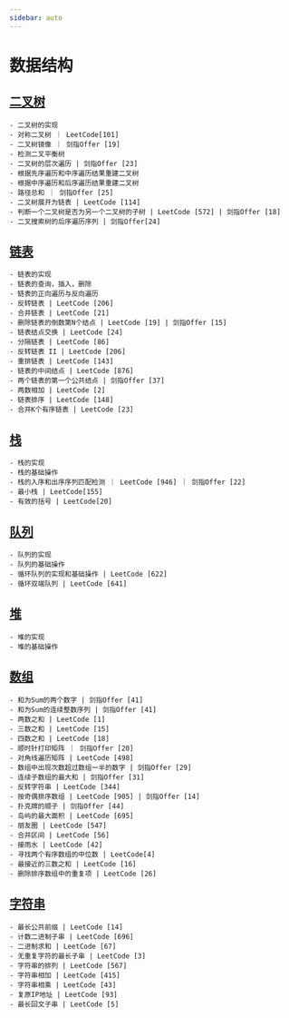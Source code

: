 ```yaml
---
sidebar: auto
---
```


# 数据结构
## [二叉树](./BinaryTree.md)
    - 二叉树的实现
    - 对称二叉树 ｜ LeetCode[101]
    - 二叉树镜像 ｜ 剑指Offer [19]
    - 检测二叉平衡树
    - 二叉树的层次遍历 | 剑指Offer [23]
    - 根据先序遍历和中序遍历结果重建二叉树
    - 根据中序遍历和后序遍历结果重建二叉树
    - 路径总和 ｜ 剑指Offer [25]
    - 二叉树展开为链表 | LeetCode [114]
    - 判断一个二叉树是否为另一个二叉树的子树 | LeetCode [572] | 剑指Offer [18]
    - 二叉搜索树的后序遍历序列 | 剑指Offer[24]

## [链表](./LinkList.md)
    - 链表的实现
    - 链表的查询，插入，删除
    - 链表的正向遍历与反向遍历
    - 反转链表 | LeetCode [206]
    - 合并链表 | LeetCode [21]
    - 删除链表的倒数第N个结点 | LeetCode [19] | 剑指Offer [15]
    - 链表结点交换 | LeetCode [24]
    - 分隔链表 | LeetCode [86]
    - 反转链表 II | LeetCode [206]
    - 重排链表 | LeetCode [143]
    - 链表的中间结点 | LeetCode [876]
    - 两个链表的第一个公共结点 | 剑指Offer [37]
    - 两数相加 | LeetCode [2]
    - 链表排序 | LeetCode [148]
    - 合并K个有序链表 | LeetCode [23]
## [栈](./Stack.md)
    - 栈的实现
    - 栈的基础操作
    - 栈的入序和出序序列匹配检测 ｜ LeetCode [946] ｜ 剑指Offer [22]
    - 最小栈 | LeetCode[155]
    - 有效的括号 | LeetCode[20]

## [队列](./Queue.md)
    - 队列的实现
    - 队列的基础操作
    - 循环队列的实现和基础操作 | LeetCode [622]
    - 循环双端队列 | LeetCode [641]

## [堆](./Heap.md)
    - 堆的实现
    - 堆的基础操作
## [数组](./Array.md)
    - 和为Sum的两个数字 | 剑指Offer [41]
    - 和为Sum的连续整数序列 | 剑指Offer [41]
    - 两数之和 | LeetCode [1]
    - 三数之和 | LeetCode [15]
    - 四数之和 | LeetCode [18]
    - 顺时针打印矩阵 ｜ 剑指Offer [20]
    - 对角线遍历矩阵 | LeetCode [498]
    - 数组中出现次数超过数组一半的数字 | 剑指Offer [29]
    - 连续子数组的最大和 | 剑指Offer [31]
    - 反转字符串 | LeetCode [344]
    - 按奇偶排序数组 | LeetCode [905] | 剑指Offer [14]
    - 扑克牌的顺子 | 剑指Offer [44]
    - 岛屿的最大面积 | LeetCode [695]
    - 朋友圈 | LeetCode [547]
    - 合并区间 | LeetCode [56]
    - 接雨水 | LeetCode [42]
    - 寻找两个有序数组的中位数 | LeetCode[4]
    - 最接近的三数之和 | LeetCode [16]
    - 删除排序数组中的重复项 | LeetCode [26]

## [字符串](./String.md)
    - 最长公共前缀 | LeetCode [14]
    - 计数二进制子串 | LeetCode [696]
    - 二进制求和 | LeetCode [67]
    - 无重复字符的最长子串 | LeetCode [3]
    - 字符串的排列 | LeetCode [567]
    - 字符串相加 | LeetCode [415]
    - 字符串相乘 | LeetCode [43]
    - 复原IP地址 | LeetCode [93]
    - 最长回文子串 | LeetCode [5]